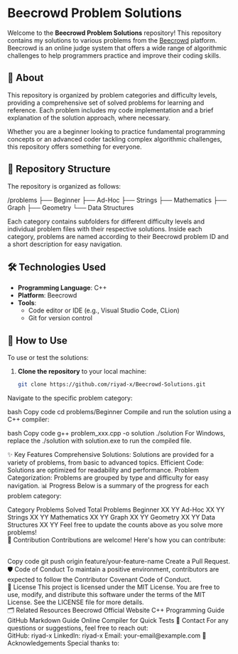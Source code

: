 # Beecrowd Problem Solutions

Welcome to the **Beecrowd Problem Solutions** repository! This repository contains my solutions to various problems from the [Beecrowd](https://www.beecrowd.com.br) platform. Beecrowd is an online judge system that offers a wide range of algorithmic challenges to help programmers practice and improve their coding skills.

## 📝 About
This repository is organized by problem categories and difficulty levels, providing a comprehensive set of solved problems for learning and reference. Each problem includes my code implementation and a brief explanation of the solution approach, where necessary.

Whether you are a beginner looking to practice fundamental programming concepts or an advanced coder tackling complex algorithmic challenges, this repository offers something for everyone.

## 📂 Repository Structure
The repository is organized as follows:

/problems ├── Beginner ├── Ad-Hoc ├── Strings ├── Mathematics ├── Graph ├── Geometry └── Data Structures

Each category contains subfolders for different difficulty levels and individual problem files with their respective solutions. Inside each category, problems are named according to their Beecrowd problem ID and a short description for easy navigation.

## 🛠️ Technologies Used
- **Programming Language**: C++
- **Platform**: Beecrowd
- **Tools**: 
  - Code editor or IDE (e.g., Visual Studio Code, CLion)
  - Git for version control

## 🚀 How to Use
To use or test the solutions:

1. **Clone the repository** to your local machine:
   ```bash
   git clone https://github.com/riyad-x/Beecrowd-Solutions.git
Navigate to the specific problem category:

bash
Copy code
cd problems/Beginner
Compile and run the solution using a C++ compiler:

bash
Copy code
g++ problem_xxx.cpp -o solution
./solution
For Windows, replace the ./solution with solution.exe to run the compiled file.

✨ Key Features
Comprehensive Solutions: Solutions are provided for a variety of problems, from basic to advanced topics.
Efficient Code: Solutions are optimized for readability and performance.
Problem Categorization: Problems are grouped by type and difficulty for easy navigation.
📊 Progress
Below is a summary of the progress for each problem category:

Category	Problems Solved	Total Problems
Beginner	XX	YY
Ad-Hoc	XX	YY
Strings	XX	YY
Mathematics	XX	YY
Graph	XX	YY
Geometry	XX	YY
Data Structures	XX	YY
Feel free to update the counts above as you solve more problems!
<br/>
📌 Contribution
Contributions are welcome! Here's how you can contribute:

<br/>
Copy code
git push origin feature/your-feature-name
Create a Pull Request.
🛡️ Code of Conduct
To maintain a positive environment, contributors are expected to follow the Contributor Covenant Code of Conduct.
<br/>
📄 License
This project is licensed under the MIT License. You are free to use, modify, and distribute this software under the terms of the MIT License. See the LICENSE file for more details.
<br/>
🗂️ Related Resources
Beecrowd Official Website
C++ Programming Guide
GitHub Markdown Guide
Online Compiler for Quick Tests
📧 Contact
For any questions or suggestions, feel free to reach out:
<br/>
GitHub: riyad-x
LinkedIn: riyad-x
Email: your-email@example.com
🤝 Acknowledgements
Special thanks to:




